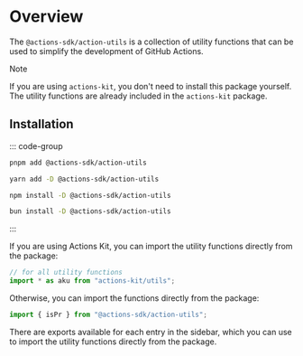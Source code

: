 # Overview

The `@actions-sdk/action-utils` is a collection of utility functions that can be used to simplify the development of GitHub Actions.

> [!NOTE]
> If you are using `actions-kit`, you don't need to install this package yourself. The utility functions are already included in the `actions-kit` package.

## Installation

::: code-group

```bash [pnpm]
pnpm add @actions-sdk/action-utils
```

```bash [yarn]
yarn add -D @actions-sdk/action-utils
```

```bash [npm]
npm install -D @actions-sdk/action-utils
```

```bash [bun]
bun install -D @actions-sdk/action-utils
```

:::

If you are using Actions Kit, you can import the utility functions directly from the package:

```ts
// for all utility functions
import * as aku from "actions-kit/utils";
```

Otherwise, you can import the functions directly from the package:

```ts
import { isPr } from "@actions-sdk/action-utils";
```

There are exports available for each entry in the sidebar, which you can use to import the utility functions directly from the package.
